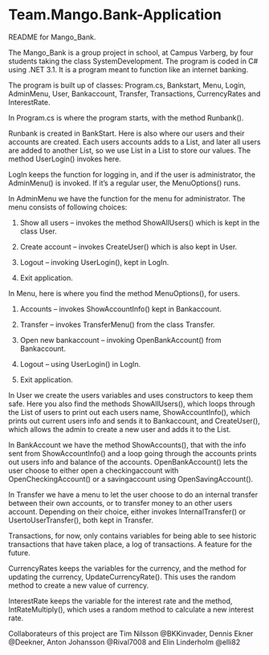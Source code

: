 # Team.Mango.Bank-Application
README for Mango_Bank. 

The Mango_Bank is a group project in school, at Campus Varberg, by four students taking the class SystemDevelopment. The program is coded in C# using .NET 3.1. It is a program meant to function like an internet banking. 

The program is built up of classes: Program.cs, Bankstart, Menu, Login, AdminMenu, User, Bankaccount, Transfer, Transactions, CurrencyRates and InterestRate. 

In Program.cs is where the program starts, with the method Runbank(). 

Runbank is created in BankStart. Here is also where our users and their accounts are created. Each users accounts adds to a List, and later all users are added to another List, so we use List in a List to store our values. The method UserLogin() invokes here.  

LogIn keeps the function for logging in, and if the user is administrator, the AdminMenu() is invoked. If it’s a regular user, the MenuOptions() runs. 

In AdminMenu we have the function for the menu for administrator. The menu consists of following choices:   

1. Show all users – invokes the method ShowAllUsers() which is kept in the class User. 

2. Create account – invokes CreateUser() which is also kept in User. 

3. Logout – invoking UserLogin(), kept in LogIn. 

4. Exit application.  

In Menu, here is where you find the method MenuOptions(), for users.  

1. Accounts – invokes ShowAccountInfo() kept in Bankaccount. 

2. Transfer – invokes TransferMenu() from the class Transfer.  

3. Open new bankaccount – invoking OpenBankAccount() from Bankaccount. 

4. Logout – using UserLogin() in LogIn. 

5. Exit application. 

In User we create the users variables and uses constructors to keep them safe. Here you also find the methods ShowAllUsers(), which loops through the List of users to print out each users name, ShowAccountInfo(), which prints out current users info and sends it to Bankaccount, and CreateUser(), which allows the admin to create a new user and adds it to the List. 

In BankAccount we have the method ShowAccounts(), that with the info sent from ShowAccountInfo() and a loop going through the accounts prints out users info and balance of the accounts. OpenBankAccount() lets the user choose to either open a checkingaccount with OpenCheckingAccount() or a savingaccount using OpenSavingAccount(). 

In Transfer we have a menu to let the user choose to do an internal transfer between their own accounts, or to transfer money to an other users account. Depending on their choice, either invokes InternalTransfer() or UsertoUserTransfer(), both kept in Transfer. 

Transactions, for now, only contains variables for being able to see historic transactions that have taken place, a log of transactions. A feature for the future. 

CurrencyRates keeps the variables for the currency, and the method for updating the currency, UpdateCurrencyRate(). This uses the random method to create a new value of currency. 

InterestRate keeps the variable for the interest rate and the method, IntRateMultiply(), which uses  a random method to calculate a new interest rate. 

 

Collaborateurs of this project are Tim Nilsson @BKKinvader, Dennis Ekner @Deekner, Anton Johansson @Rival7008 and Elin Linderholm @elli82
